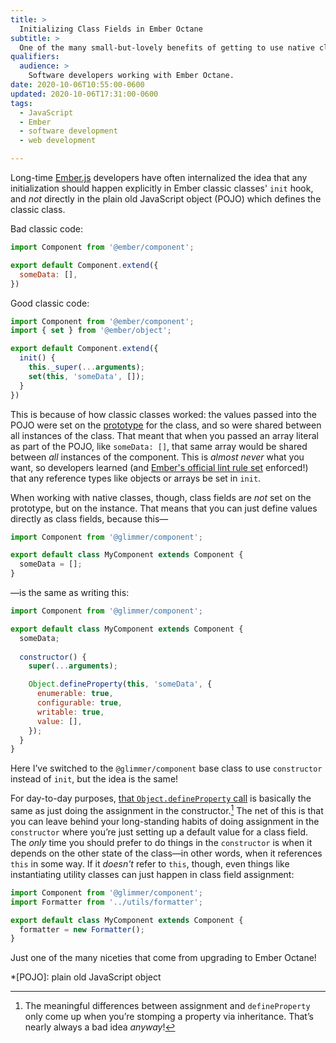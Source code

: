 ```yaml
---
title: >
  Initializing Class Fields in Ember Octane
subtitle: >
  One of the many small-but-lovely benefits of getting to use native classes in Ember Octane.
qualifiers:
  audience: >
    Software developers working with Ember Octane.
date: 2020-10-06T10:55:00-0600
updated: 2020-10-06T17:31:00-0600
tags:
  - JavaScript
  - Ember
  - software development
  - web development

---
```


Long-time [Ember.js][ember] developers have often internalized the idea that any initialization should happen explicitly in Ember classic classes' `init` hook, and *not* directly in the plain old JavaScript object (POJO) which defines the classic class.

Bad classic code:

```js
import Component from '@ember/component';

export default Component.extend({
  someData: [],
})
```
    
Good classic code:

```js
import Component from '@ember/component';
import { set } from '@ember/object';

export default Component.extend({
  init() {
    this._super(...arguments);
    set(this, 'someData', []);
  }
})
```

This is because of how classic classes worked: the values passed into the POJO were set on the [prototype] for the class, and so were shared between all instances of the class. That meant that when you passed an array literal as part of the POJO, like `someData: []`, that same array would be shared between *all* instances of the component. This is *almost never* what you want, so developers learned (and [Ember's official lint rule set][lint] enforced!) that any reference types like objects or arrays be set in `init`.

When working with native classes, though, class fields are *not* set on the prototype, but on the instance. That means that you can just define values directly as class fields, because this—

```js
import Component from '@glimmer/component';

export default class MyComponent extends Component {
  someData = [];
}
```

—is the same as writing this:

```js
import Component from '@glimmer/component';

export default class MyComponent extends Component {
  someData;
  
  constructor() {
    super(...arguments);

    Object.defineProperty(this, 'someData', {
      enumerable: true,
      configurable: true,
      writable: true,
      value: [],
    });
  }
}
```

<section class="note" aria-label="note">

Here I’ve switched to the `@glimmer/component` base class to use `constructor` instead of `init`, but the idea is the same!

</section>

For day-to-day purposes, [that `Object.defineProperty` call][defineProperty] is basically the same as just doing the assignment in the constructor.[^differences] The net of this is that you can leave behind your long-standing habits of doing assignment in the `constructor` where you’re just setting up a default value for a class field. The *only* time you should prefer to do things in the `constructor` is when it depends on the other state of the class—in other words, when it references `this` in some way. If it *doesn't* refer to `this`, though, even things like instantiating utility classes can just happen in class field assignment:

```js
import Component from '@glimmer/component';
import Formatter from '../utils/formatter';

export default class MyComponent extends Component {
  formatter = new Formatter();
}
```

Just one of the many niceties that come from upgrading to Ember Octane!


[ember]: https://emberjs.com
[prototype]: https://developer.mozilla.org/en-US/docs/Learn/JavaScript/Objects/Object_prototypes
[lint]: https://github.com/ember-cli/eslint-plugin-ember
[defineProperty]: https://developer.mozilla.org/en-US/docs/Web/JavaScript/Reference/Global_Objects/Object/defineProperty

*[POJO]: plain old JavaScript object

[^differences]: The meaningful differences between assignment and `defineProperty` only come up when you’re stomping a property via inheritance. That’s nearly always a bad idea *anyway*!
